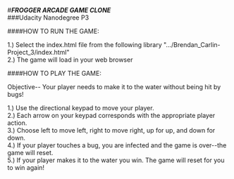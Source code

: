 #***FROGGER ARCADE GAME CLONE***  
###Udacity Nanodegree P3

####HOW TO RUN THE GAME:

1.) Select the index.html file from the following library ".../Brendan_Carlin-Project_3/index.html"  
2.) The game will load in your web browser  


####HOW TO PLAY THE GAME:

Objective-- Your player needs to make it to the water without being hit by bugs!

1.) Use the directional keypad to move your player.  
2.) Each arrow on your keypad corresponds with the appropriate player action.  
3.) Choose left to move left, right to move right, up for up, and down for down.  
4.) If your player touches a bug, you are infected and the game is over--the game will reset.  
5.) If your player makes it to the water you win.  The game will reset for you to win again!  
